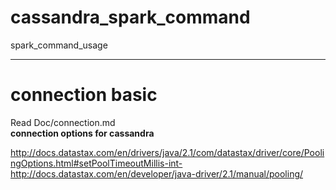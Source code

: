 # cassandra_spark_command
spark_command_usage
***  

# connection basic  
Read Doc/connection.md  
**connection options for cassandra**

http://docs.datastax.com/en/drivers/java/2.1/com/datastax/driver/core/PoolingOptions.html#setPoolTimeoutMillis-int-
http://docs.datastax.com/en/developer/java-driver/2.1/manual/pooling/
